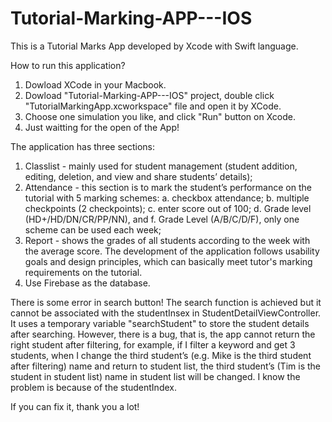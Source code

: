 # Tutorial-Marking-APP---IOS


This is a Tutorial Marks App developed by Xcode with Swift language. 

How to run this application?
1. Dowload XCode in your Macbook.
2. Dowload "Tutorial-Marking-APP---IOS" project, double click "TutorialMarkingApp.xcworkspace" file and open it by XCode.
3. Choose one simulation you like, and click "Run" button on Xcode.
4. Just waitting for the open of the App!


The application has three sections: 
1. Classlist - mainly used for student management (student addition, editing, deletion, and view and share students’ details); 
2. Attendance - this section is to mark the student’s performance on the tutorial with 5 marking schemes: a. checkbox attendance; b. multiple checkpoints (2 checkpoints); c. enter score out of 100; d. Grade level (HD+/HD/DN/CR/PP/NN), and f. Grade Level (A/B/C/D/F), only one scheme can be used each week; 
3. Report - shows the grades of all students according to the week with the average score. The development of the application follows usability goals and design principles, which can basically meet tutor's marking requirements on the tutorial.
4. Use Firebase as the database.


There is some error in search button!
The search function is achieved but it cannot be associated with the studentInsex in StudentDetailViewController. It uses a temporary variable "searchStudent" to store the student details after searching. However, there is a bug, that is, the app cannot return the right student after filtering, for example, if I filter a keyword and get 3 students, when I change the third student’s (e.g. Mike is the third student after  filtering) name and return to student list, the third student’s (Tim is the student in student list) name in student list will be changed. I know the problem is because of the studentIndex.

If you can fix it, thank you a lot!
